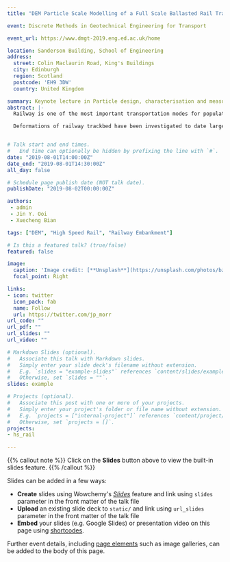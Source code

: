```yaml
---
title: "DEM Particle Scale Modelling of a Full Scale Ballasted Rail Track"

event: Discrete Methods in Geotechnical Engineering for Transport

event_url: https://www.dmgt-2019.eng.ed.ac.uk/home 

location: Sanderson Building, School of Engineering
address:
  street: Colin Maclaurin Road, King's Buildings
  city: Edinburgh
  region: Scotland
  postcode: 'EH9 3DW'
  country: United Kingdom

summary: Keynote lecture in Particle design, characterisation and measurement session.
abstract: |-
  Railway is one of the most important transportation modes for population and freight and plays an increasingly vital role in economic development around the world. High-speed railways are undergoing rapid development in many countries in recent decades, but there are many unsolved challenges for fundamental science and innovation in developing sustainable railway trackbed. Achieving a deeper understanding of the fundamental mechanism of the trackbed deformation under dynamic train loads, and thus developing effective design is a pressing problem, but major scientific challenges remain. In this study, the discrete element method (DEM), which simulates individual particles and their interactions, is used to investigate the fundamental mechanism of a full scale ballasted trackbed that will be constructed at Zhejiang University.

  Deformations of railway trackbed have been investigated to date largely using conventional soil testing methods, physical modelling, in-situ experiments and continuum based numerical simulations. However, these methods focus on the bulk (macro) behaviour: they can neither consider the non-homogeneity in the ballast granular materials, nor give any information on discrete particle movements and the micromechanics producing the observed trackbed deformation. This paper presents the first results of the research collaboration between Zhejiang University and the University of Edinburgh to seek a new understanding of ballasted track deformation and dynamics using advanced DEM particle-scale computational modelling, coupled with a state-of-the-art full scale physical model testing on railtrack ballast system. A full scale DEM model has been implemented and calibrated using bulk measurements on the ballast. The model has been subjected to the 70 km/h and 360 km/h train loadings based on the well-known Ledsgård tests carried out with an X-2000 train. The evolution of the track deformation and the stress state for the ballast after numerous cycles of loadings are presented. A good agreement in the sleeper dynamic deformation response between the DEM prediction and the measurements of the Ledsgård tests has been found. The results show significant promise of what can be achieved using DEM modelling.


# Talk start and end times.
#   End time can optionally be hidden by prefixing the line with `#`.
date: "2019-08-01T14:00:00Z"
date_end: "2019-08-01T14:30:00Z"
all_day: false

# Schedule page publish date (NOT talk date).
publishDate: "2019-08-02T00:00:00Z"

authors: 
 - admin
 - Jin Y. Ooi
 - Xuecheng Bian

tags: ["DEM", "High Speed Rail", "Railway Embankment"]

# Is this a featured talk? (true/false)
featured: false

image:
  caption: 'Image credit: [**Unsplash**](https://unsplash.com/photos/bzdhc5b3Bxs)'
  focal_point: Right

links:
- icon: twitter
  icon_pack: fab
  name: Follow
  url: https://twitter.com/jp_morr
url_code: ""
url_pdf: ""
url_slides: ""
url_video: ""

# Markdown Slides (optional).
#   Associate this talk with Markdown slides.
#   Simply enter your slide deck's filename without extension.
#   E.g. `slides = "example-slides"` references `content/slides/example-slides.md`.
#   Otherwise, set `slides = ""`.
slides: example

# Projects (optional).
#   Associate this post with one or more of your projects.
#   Simply enter your project's folder or file name without extension.
#   E.g. `projects = ["internal-project"]` references `content/project/deep-learning/index.md`.
#   Otherwise, set `projects = []`.
projects:
- hs_rail

---
```


{{% callout note %}}
Click on the **Slides** button above to view the built-in slides feature.
{{% /callout %}}

Slides can be added in a few ways:

- **Create** slides using Wowchemy's [*Slides*](https://wowchemy.com/docs/managing-content/#create-slides) feature and link using `slides` parameter in the front matter of the talk file
- **Upload** an existing slide deck to `static/` and link using `url_slides` parameter in the front matter of the talk file
- **Embed** your slides (e.g. Google Slides) or presentation video on this page using [shortcodes](https://wowchemy.com/docs/writing-markdown-latex/).

Further event details, including [page elements](https://wowchemy.com/docs/writing-markdown-latex/) such as image galleries, can be added to the body of this page.
